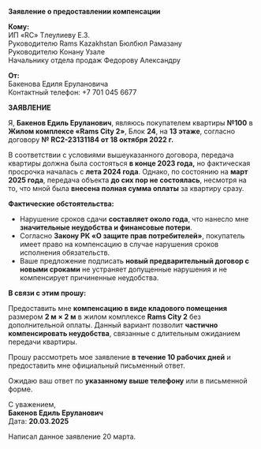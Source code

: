 
**Заявление о предоставлении компенсации**

**Кому:**  
ИП «RC» Тлеулиеву Е.З.  
Руководителю Rams Kazakhstan Бюлбюл Рамазану  
Руководителю Конану Узале  
Начальнику отдела продаж Федорову Александру

**От:**  
Бакенова Едиля Ерулановича  
Контактный телефон: +7 701 045 6677

**ЗАЯВЛЕНИЕ**

Я, **Бакенов Едиль Еруланович**, являюсь покупателем квартиры **№100** в **Жилом комплексе «Rams City 2»**, Блок **24**, на **13 этаже**, согласно договору **№ RC2-23131184 от 18 октября 2022 г.**

В соответствии с условиями вышеуказанного договора, передача квартиры должна была состояться **в конце 2023 года,** но фактическая просрочка началась с **лета 2024 года**. Однако, по состоянию на **март 2025 года**, передача объекта **до сих пор не состоялась**, несмотря на то, что мной была **внесена полная сумма оплаты** за квартиру сразу.

**Фактические обстоятельства:**

- Нарушение сроков сдачи **составляет около года**, что нанесло мне **значительные неудобства и финансовые потери**.
- Согласно **Закону РК «О защите прав потребителей»**, покупатель имеет право на компенсацию в случае нарушения сроков исполнения обязательств.
- Ваше предложение подписать **новый предварительный договор с новыми сроками** не устраняет допущенные нарушения и не компенсирует причиненные неудобства.

**В связи с этим прошу:**

Предоставить мне **компенсацию в виде кладового помещения** размером **2 м × 2 м** в жилом комплексе **Rams City 2** без дополнительной оплаты. Данный вариант позволит **частично компенсировать неудобства**, связанные с длительным ожиданием передачи квартиры.

Прошу рассмотреть мое заявление **в течение 10 рабочих дней** и предоставить мне официальный письменный ответ.

Ожидаю ваш ответ по **указанному выше телефону** или в письменной форме.

С уважением,  
**Бакенов Едиль Еруланович**  
Дата: **20.03.2025**


Написал данное заявление 20 марта.